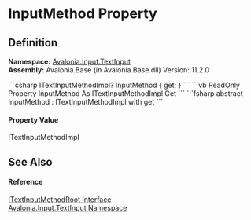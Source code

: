 # InputMethod Property




## Definition
**Namespace:** <a href="N_Avalonia_Input_TextInput">Avalonia.Input.TextInput</a>  
**Assembly:** Avalonia.Base (in Avalonia.Base.dll) Version: 11.2.0

<Tabs groupId="api-code-preview">
<TabItem value="csharp" label="C#">
```csharp
ITextInputMethodImpl? InputMethod { get; }
```
</TabItem>
<TabItem value="vb" label="VB">
```vb
ReadOnly Property InputMethod As ITextInputMethodImpl
	Get
```
</TabItem>
<TabItem value="fsharp" label="F#">
```fsharp
abstract InputMethod : ITextInputMethodImpl with get
```
</TabItem>
</Tabs>



#### Property Value
ITextInputMethodImpl

## See Also


#### Reference
<a href="T_Avalonia_Input_TextInput_ITextInputMethodRoot">ITextInputMethodRoot Interface</a>  
<a href="N_Avalonia_Input_TextInput">Avalonia.Input.TextInput Namespace</a>  

